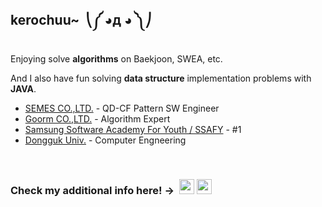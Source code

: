 ## kerochuu~&nbsp;  ⎝༼ ◕д ◕ ༽⎠&nbsp;

Enjoying solve **algorithms** on Baekjoon, SWEA, etc.

And I also have fun solving **data structure** implementation problems with **JAVA**.


- [SEMES CO.,LTD.](https://www.semes.com/index.do?ar_action=changeLang&ar_lang=EN) - QD-CF Pattern SW Engineer
- [Goorm CO.,LTD.](https://edu.goorm.io/) - Algorithm Expert
- [Samsung Software Academy For Youth / SSAFY](https://www.ssafy.com/ksp/jsp/swp/swpMain.jsp) - #1
- [Dongguk Univ.](http://www.dongguk.edu/mbs/kr/index.jsp) - Computer Engneering

<br>

### Check my additional info here!  -> &nbsp;<a target="_blank" href="https://www.acmicpc.net/user/kerochuu"><img src="https://postfiles.pstatic.net/MjAxOTEyMjRfMjA5/MDAxNTc3MTkyNTc5Mjkx.p_Tb59oUPn3vNNRJKnSZWPTkdxywV0MRotMO8ARxFm8g.4Asj8GBetDaak_IRqUuIZirj7I52VXmA6ppxj25RI80g.PNG.occidere/boj.png?type=w773" width="24"></a>&nbsp;<a target="_blank" href="https://blog.naver.com/kerochuu"><img src="https://postfiles.pstatic.net/MjAxOTEyMzBfMjQ3/MDAxNTc3Njg5NDIzNTM4.Bb4I_JcTmoJTw5QopVY1_2-fFosbZUPz9j35wERCsDQg._fb8TvSH60N4X1xSHHEtnn_uLKlrSHejTymmPLVXXr8g.PNG.occidere/NAVER_BLOG_LOGO.png?type=w773" width="24"></a>

<!--
**kerochuu/kerochuu** is a ✨ _special_ ✨ repository because its `README.md` (this file) appears on your GitHub profile.

Here are some ideas to get you started:

- 🔭 I’m currently working on ...
- 🌱 I’m currently learning ...
- 👯 I’m looking to collaborate on ...
- 🤔 I’m looking for help with ...
- 💬 Ask me about ...
- 📫 How to reach me: ...
- 😄 Pronouns: ...
- ⚡ Fun fact: ...
-->
